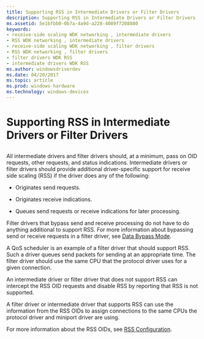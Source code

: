 ```yaml
---
title: Supporting RSS in Intermediate Drivers or Filter Drivers
description: Supporting RSS in Intermediate Drivers or Filter Drivers
ms.assetid: 5e1bfbb0-0b7a-4a9d-a228-4089f7208880
keywords:
- receive-side scaling WDK networking , intermediate drivers
- RSS WDK networking , intermediate drivers
- receive-side scaling WDK networking , filter drivers
- RSS WDK networking , filter drivers
- filter drivers WDK RSS
- intermediate drivers WDK RSS
ms.author: windowsdriverdev
ms.date: 04/20/2017
ms.topic: article
ms.prod: windows-hardware
ms.technology: windows-devices
---
```


# Supporting RSS in Intermediate Drivers or Filter Drivers


## <a href="" id="ddk-supporting-rss-in-intermediate-drivers-or-filter-drivers-ng"></a>


All intermediate drivers and filter drivers should, at a minimum, pass on OID requests, other requests, and status indications. Intermediate drivers or filter drivers should provide additional driver-specific support for receive side scaling (RSS) if the driver does any of the following:

-   Originates send requests.

-   Originates receive indications.

-   Queues send requests or receive indications for later processing.

Filter drivers that bypass send and receive processing do not have to do anything additional to support RSS. For more information about bypassing send or receive requests in a filter driver, see [Data Bypass Mode](data-bypass-mode.md).

A QoS scheduler is an example of a filter driver that should support RSS. Such a driver queues send packets for sending at an appropriate time. The filter driver should use the same CPU that the protocol driver uses for a given connection.

An intermediate driver or filter driver that does not support RSS can intercept the RSS OID requests and disable RSS by reporting that RSS is not supported.

A filter driver or intermediate driver that supports RSS can use the information from the RSS OIDs to assign connections to the same CPUs the protocol driver and miniport driver are using.

For more information about the RSS OIDs, see [RSS Configuration](rss-configuration.md).

 

 





